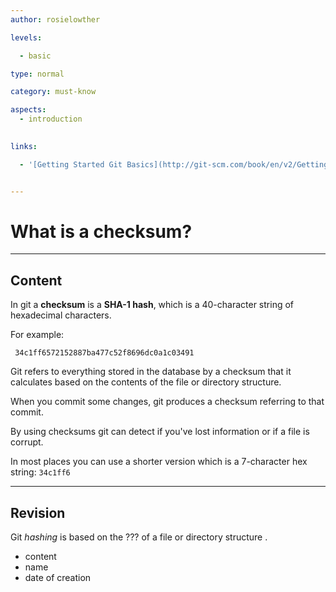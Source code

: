 ```yaml
---
author: rosielowther

levels:

  - basic

type: normal

category: must-know

aspects:
  - introduction
  

links:

  - '[Getting Started Git Basics](http://git-scm.com/book/en/v2/Getting-Started-Git-Basics){website}'


---
```


# What is a checksum?

---
## Content

In git a **checksum** is a **SHA-1 hash**, which is a 40-character string of hexadecimal characters. 

For example:
```
 34c1ff6572152887ba477c52f8696dc0a1c03491
```
Git refers to everything stored in the database by a checksum that it calculates based on the contents of the file or directory structure. 

When you commit some changes, git produces a checksum referring to that commit. 

By using checksums git can detect if you've lost information or if a file is corrupt.

In most places you can use a shorter version which is a 7-character hex string: `34c1ff6`

---
## Revision

Git *hashing* is based on the ??? of a file or directory structure .

* content
* name
* date of creation

 
